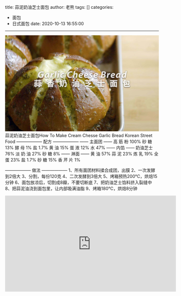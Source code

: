 title: 蒜泥奶油芝士面包
author: 老熊
tags: []
categories:
  - 面包
  - 日式面包
date: 2020-10-13 16:55:00
---
![](/images/pasted-62.jpg)
蒜泥奶油芝士面包How To Make Cream Chesse Garlic Bread Korean Street Food
—————— 配方 ——————
—— 主面团 ——
高  筋  粉 100%
砂  糖 13%
酵  母 1%
盐          1.7%
黄  油 15%
蛋  液 12%
水          47%
—— 内馅 ——
奶油芝士 76%
淡  奶  油 27%
砂  糖 8% 
—— 淋面 ——
黄  油 57%
蒜  泥 23%
炼  乳 19%
全  蛋 23%
盐          1.7%
砂  糖 15%
香  芹  片 1%

—————— 做法 ——————
1、所有面团材料揉合成团，出膜
2、一次发酵到2倍大
3、分割，每份120克
4、二次发酵到3倍大
5、烤箱预热200℃，烘焙15分钟
6、面包放凉后，切割成8瓣，不要切断底
7、把奶油芝士馅料挤入裂缝中
8、把蒜泥油浇到面包里，让内部吸满油脂
9、烤箱180℃，烘焙8分钟

<iframe width="560" height="315" src="https://www.youtube.com/embed/stLKvpeUfXI" frameborder="0" allow="accelerometer; autoplay; clipboard-write; encrypted-media; gyroscope; picture-in-picture" allowfullscreen></iframe>